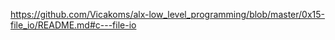 https://github.com/Vicakoms/alx-low_level_programming/blob/master/0x15-file_io/README.md#c---file-io
